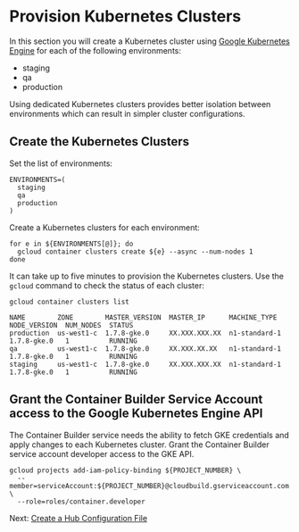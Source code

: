 # Provision Kubernetes Clusters

In this section you will create a Kubernetes cluster using [Google Kubernetes Engine](https://cloud.google.com/kubernetes-engine) for each of the following environments:

* staging
* qa
* production

Using dedicated Kubernetes clusters provides better isolation between environments which can result in simpler cluster configurations.

## Create the Kubernetes Clusters

Set the list of environments:

```
ENVIRONMENTS=(
  staging
  qa
  production
)
```

Create a Kubernetes clusters for each environment:

```
for e in ${ENVIRONMENTS[@]}; do
  gcloud container clusters create ${e} --async --num-nodes 1
done
```

It can take up to five minutes to provision the Kubernetes clusters. Use the `gcloud` command to check the status of each cluster:

```
gcloud container clusters list
```
```
NAME        ZONE        MASTER_VERSION  MASTER_IP      MACHINE_TYPE   NODE_VERSION  NUM_NODES  STATUS
production  us-west1-c  1.7.8-gke.0     XX.XXX.XXX.XX  n1-standard-1  1.7.8-gke.0   1          RUNNING
qa          us-west1-c  1.7.8-gke.0     XX.XXX.XX.XX   n1-standard-1  1.7.8-gke.0   1          RUNNING
staging     us-west1-c  1.7.8-gke.0     XX.XXX.XXX.XX  n1-standard-1  1.7.8-gke.0   1          RUNNING
```

## Grant the Container Builder Service Account access to the Google Kubernetes Engine API

The Container Builder service needs the ability to fetch GKE credentials and apply changes to each Kubernetes cluster. Grant the Container Builder service account developer access to the GKE API.

```
gcloud projects add-iam-policy-binding ${PROJECT_NUMBER} \
  --member=serviceAccount:${PROJECT_NUMBER}@cloudbuild.gserviceaccount.com \
  --role=roles/container.developer
```

Next: [Create a Hub Configuration File](hub-configuration-file.md)
